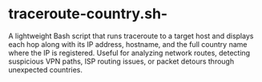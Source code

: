 # traceroute-country.sh-
A lightweight Bash script that runs traceroute to a target host and displays each hop along with its IP address, hostname, and the full country name where the IP is registered. Useful for analyzing network routes, detecting suspicious VPN paths, ISP routing issues, or packet detours through unexpected countries.
